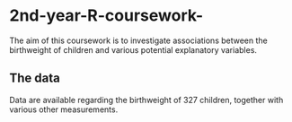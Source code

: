 # 2nd-year-R-coursework-

The aim of this coursework is to  investigate associations between the birthweight of children and various potential explanatory variables.

## The data
Data are available regarding the birthweight of 327 children, together with various other measurements.
